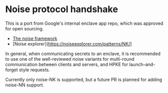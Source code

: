 # Noise protocol handshake

This is a port from Google's internal enclave app repo, which was approved for
open sourcing.

- [The noise framework](http://www.noiseprotocol.org/noise.html)
- [Noise explorer](https://noiseexplorer.com/patterns/NK/]

In general, when communicating secrets to an enclave, it is recommended to use
one of the well-reviewed noise variants for multi-round communication between
clients and servers, and HPKE for launch-and-forget style requests.

Currently only noise-NK is supported, but a future PR is planned for adding
noise-NN support.
